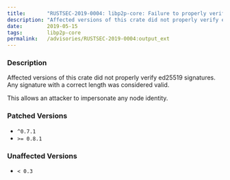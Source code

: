 ```yaml
---
title:       "RUSTSEC-2019-0004: libp2p-core: Failure to properly verify ed25519 signatures makes any signature valid"
description: "Affected versions of this crate did not properly verify ed25519 signatures. Any signature with a correct length was considered valid. This allows an attacker to impersonate any node identity."
date:        2019-05-15
tags:        libp2p-core
permalink:   /advisories/RUSTSEC-2019-0004:output_ext
---
```


### Description

Affected versions of this crate did not properly verify ed25519 signatures.
Any signature with a correct length was considered valid.

This allows an attacker to impersonate any node identity.

### Patched Versions

- `^0.7.1`
- `>= 0.8.1`



### Unaffected Versions

- `< 0.3`
